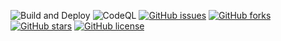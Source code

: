 ![Build and Deploy](https://github.com/stephin007/githubfinder/workflows/Build%20and%20Deploy/badge.svg?branch=main) ![CodeQL](https://github.com/stephin007/githubfinder/workflows/CodeQL/badge.svg?branch=main)
[![GitHub issues](https://img.shields.io/github/issues/stephin007/githubfinder)](https://github.com/stephin007/githubfinder/issues)
[![GitHub forks](https://img.shields.io/github/forks/stephin007/githubfinder)](https://github.com/stephin007/githubfinder/network)
[![GitHub stars](https://img.shields.io/github/stars/stephin007/githubfinder)](https://github.com/stephin007/githubfinder/stargazers)
[![GitHub license](https://img.shields.io/github/license/stephin007/githubfinder)](https://github.com/stephin007/githubfinder/blob/main/LICENSE)
